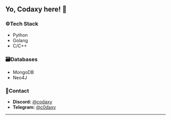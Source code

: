 ## Yo, Codaxy here! 👋

### ⚙️Tech Stack

- Python
- Golang
- C/C++

### 🗃️Databases

* MongoDB
* Neo4J

### 📣Contact

- **Discord:** [@codaxy](https://discord.com/users/181499900222111745)
- **Telegram:** [@c0daxy](https://t.me/@c0daxy)
***
